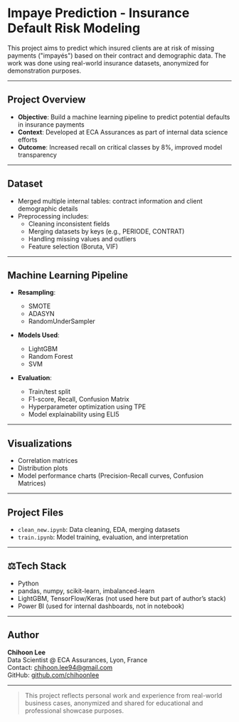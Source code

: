 # Impaye Prediction - Insurance Default Risk Modeling

This project aims to predict which insured clients are at risk of missing payments ("impayés") based on their contract and demographic data. The work was done using real-world insurance datasets, anonymized for demonstration purposes.

---

## Project Overview
- **Objective**: Build a machine learning pipeline to predict potential defaults in insurance payments
- **Context**: Developed at ECA Assurances as part of internal data science efforts
- **Outcome**: Increased recall on critical classes by 8%, improved model transparency

---

##  Dataset
- Merged multiple internal tables: contract information and client demographic details
- Preprocessing includes:
  - Cleaning inconsistent fields
  - Merging datasets by keys (e.g., PERIODE, CONTRAT)
  - Handling missing values and outliers
  - Feature selection (Boruta, VIF)

---

## Machine Learning Pipeline
- **Resampling**:
  - SMOTE
  - ADASYN
  - RandomUnderSampler

- **Models Used**:
  - LightGBM
  - Random Forest
  - SVM

- **Evaluation**:
  - Train/test split
  - F1-score, Recall, Confusion Matrix
  - Hyperparameter optimization using TPE
  - Model explainability using ELI5

---

## Visualizations
- Correlation matrices
- Distribution plots
- Model performance charts (Precision-Recall curves, Confusion Matrices)

---

## Project Files
- `clean_new.ipynb`: Data cleaning, EDA, merging datasets
- `train.ipynb`: Model training, evaluation, and interpretation

---

## ⚖Tech Stack
- Python
- pandas, numpy, scikit-learn, imbalanced-learn
- LightGBM, TensorFlow/Keras (not used here but part of author’s stack)
- Power BI (used for internal dashboards, not in notebook)

---

## Author
**Chihoon Lee**  
Data Scientist @ ECA Assurances, Lyon, France  
Contact: chihoon.lee94@gmail.com  
GitHub: [github.com/chihoonlee](https://github.com/chihoonlee)

---

> This project reflects personal work and experience from real-world business cases, anonymized and shared for educational and professional showcase purposes.


